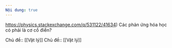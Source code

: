 ```yaml
---
Nội dung: true
---
```


https://physics.stackexchange.com/q/531122/41634) Các phản ứng hóa học có phải là cơ cổ điển?

Chủ đề:: [[Vật lý]]
Chủ đề:: [[Vật lý]]
